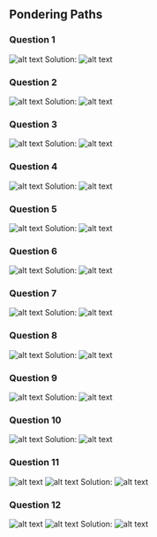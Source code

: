 ## Pondering Paths
### Question 1
![alt text](.\images\Comprehending_Commands\1q.png)
Solution:
![alt text](.\images\Comprehending_Commands\1s.png)


### Question 2
![alt text](.\images\Comprehending_Commands\2q.png)
Solution:
![alt text](.\images\Comprehending_Commands\2s.png)

### Question 3
![alt text](.\images\Comprehending_Commands\3q.png)
Solution:
![alt text](.\images\Comprehending_Commands\3s.png)

### Question 4
![alt text](.\images\Comprehending_Commands\4q.png)
Solution:
![alt text](.\images\Comprehending_Commands\4s.png)

### Question 5
![alt text](.\images\Comprehending_Commands\5q.png)
Solution:
![alt text](.\images\Comprehending_Commands\5s.png)

### Question 6
![alt text](.\images\Comprehending_Commands\6q.png)
Solution:
![alt text](.\images\Comprehending_Commands\6s.png)

### Question 7
![alt text](.\images\Comprehending_Commands\7q.png)
Solution:
![alt text](.\images\Comprehending_Commands\7s.png)

### Question 8
![alt text](.\images\Comprehending_Commands\8q.png)
Solution:
![alt text](.\images\Comprehending_Commands\8s.png)

### Question 9
![alt text](.\images\Comprehending_Commands\9q.png)
Solution:
![alt text](.\images\Comprehending_Commands\9s.png)

### Question 10
![alt text](.\images\Comprehending_Commands\10q.png)
Solution:
![alt text](.\images\Comprehending_Commands\10s.png)

### Question 11
![alt text](.\images\Comprehending_Commands\11q1.png)
![alt text](.\images\Comprehending_Commands\11q2.png)
Solution:
![alt text](.\images\Comprehending_Commands\11s.png)

### Question 12
![alt text](.\images\Comprehending_Commands\12q1.png)
![alt text](.\images\Comprehending_Commands\12q2.png)
Solution:
![alt text](.\images\Comprehending_Commands\12s.png)

